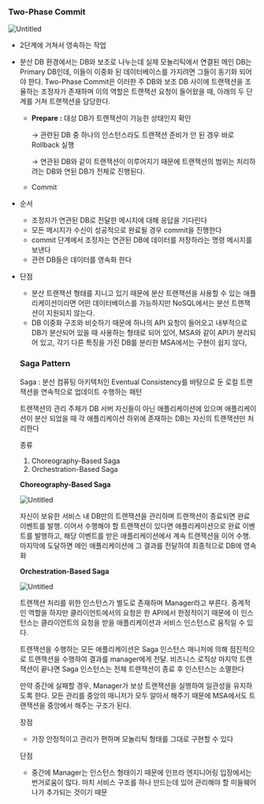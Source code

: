 ### Two-Phase Commit

![Untitled](https://s3.us-west-2.amazonaws.com/secure.notion-static.com/a8da8616-1ee1-48aa-a7fd-281129f49679/Untitled.png?X-Amz-Algorithm=AWS4-HMAC-SHA256&X-Amz-Content-Sha256=UNSIGNED-PAYLOAD&X-Amz-Credential=AKIAT73L2G45EIPT3X45%2F20211230%2Fus-west-2%2Fs3%2Faws4_request&X-Amz-Date=20211230T033430Z&X-Amz-Expires=86400&X-Amz-Signature=2cb0133dca49872bdc4b26e4266b267e3ac80bb0a949a23947f814d0a00a860a&X-Amz-SignedHeaders=host&response-content-disposition=filename%20%3D%22Untitled.png%22&x-id=GetObject)

- 2단계에 거쳐서 영속하는 작업
- 분산 DB 환경에서는 DB와 보조로 나누는데 실제 모놀리틱에서 연결된 메인 DB는 Primary DB인데, 이들이 이중화 된 데이터베이스를 가지려면 그들이 동기화 되어야 한다. 
Two-Phase Commit은 이러한 주 DB와 보조 DB 사이에 트랜잭션을 조율하는 조정자가 존재하며 이의 역할은 트랜잭션 요청이 들어왔을 때, 아래의 두 단계를 거쳐 트랜잭션을 담당한다.
    - **Prepare :** 대상 DB가 트랜잭션이 가능한 상태인지 확인
        
        → 관련된 DB 중 하나의 인스턴스라도 트랜잭션 준비가 안 된 경우 바로 Rollback 실행
        
        → 연관된 DB와 같이 트랜잭션이 이루어지기 때문에 트랜잭션의 범위는 처리하려는 DB와 연된 DB가 전체로 진행된다. 
        
    - Commit
    
- 순서
    - 조정자가 연관된 DB로 전달한 메시지에 대해 응답을 기다린다
    - 모든 메시지가 수신이 성공적으로 완료될 경우 commit을 진행한다
    - commit 단계에서 조정자는 연관된 DB에 데이터를 저장하라는 명령 메시지를 보낸다
    - 관련 DB들은 데이터를 영속화 한다
    
- 단점
    - 분산 트랜잭션 형태를 지니고 있기 때문에 분산 트랜잭션을 사용할 수 있는 애플리케이션이라면 어떤 데이터베이스를 가능하지만 NoSQL에서는 분산 트랜잭션이 지원되지 않는다.
    - DB 이중화 구조와 비슷하기 때문에 하나의 API 요청이 들어오고 내부적으로 DB가 분산되어 있을 때 사용하는 형태로 되어 있어, MSA와 같이 API가 분리되어 있고, 각기 다른 특징을 가진 DB를 분리한 MSA에서는 구현이 쉽지 않다,
    
    ### Saga Pattern
    
    Saga : 분산 컴퓨팅 아키텍처인 Eventual Consistency를 바탕으로 둔 로컬 트랜잭션을 연속적으로 업데이트 수행하는 패턴 
    
    트랜잭션의 관리 주체가 DB 서버 자신들이 아닌 애플리케이션에 있으며 애플리케이션이 분산 되었을 때 각 애플리케이션 하위에 존재하는 DB는 자신의 트랜잭션만 처리한다
    
    종류
    
    1. Choreography-Based Saga
    2. Orchestration-Based Saga
    
    **Choreography-Based Saga**
    
    ![Untitled](https://s3.us-west-2.amazonaws.com/secure.notion-static.com/9bd78faa-a3a9-4cb3-a4f0-6655b69dbaa9/Untitled.png?X-Amz-Algorithm=AWS4-HMAC-SHA256&X-Amz-Content-Sha256=UNSIGNED-PAYLOAD&X-Amz-Credential=AKIAT73L2G45EIPT3X45%2F20211230%2Fus-west-2%2Fs3%2Faws4_request&X-Amz-Date=20211230T033442Z&X-Amz-Expires=86400&X-Amz-Signature=58e84cd94c1e536e8ad7cfe3f32aa1ac4606304a198be4fab1b7717915956add&X-Amz-SignedHeaders=host&response-content-disposition=filename%20%3D%22Untitled.png%22&x-id=GetObject)
    
    자신이 보유한 서비스 내 DB만의 트랜잭션을 관리하며 트랜잭션이 종료되면 완료 이벤트를 발행. 이어서 수행해야 할 트랜잭션이 있다면 애플리케이션으로 완료 이벤트를 발행하고, 해당 이벤트를 받은 애플리케이션에서 계속 트랜잭션을 이어 수행. 마지막에 도달하면 메인 애플리케이션에 그 결과를 전달하여 최종적으로 DB에 영속화
    
    **Orchestration-Based Saga**
    
    ![Untitled](https://s3.us-west-2.amazonaws.com/secure.notion-static.com/ddce7e34-b4ed-423e-9d8f-cc4b8aa98199/Untitled.png?X-Amz-Algorithm=AWS4-HMAC-SHA256&X-Amz-Content-Sha256=UNSIGNED-PAYLOAD&X-Amz-Credential=AKIAT73L2G45EIPT3X45%2F20211230%2Fus-west-2%2Fs3%2Faws4_request&X-Amz-Date=20211230T033451Z&X-Amz-Expires=86400&X-Amz-Signature=a0f009079ce4df6583d7298fa21fc53f12d6908997ed3edc7375935e678805ba&X-Amz-SignedHeaders=host&response-content-disposition=filename%20%3D%22Untitled.png%22&x-id=GetObject)
    
    트랜잭션 처리를 위한 인스턴스가 별도로 존재하며 Manager라고 부른다. 중계적인 역할을 하지만 클라이언트에서의 요청은 한 API에서 한정적이기 때문에 이 인스턴스는 클라이언트의 요청을 받을 애플리케이션과 서비스 인스턴스로 움직일 수 있다. 
    
    트랜잭션을 수행하는 모든 애플리케이션은 Saga 인스턴스 매니저에 의해 점진적으로 트랜잭션을 수행하여 결과를 manager에게 전달. 비즈니스 로직상 마지막 트랜잭션이 끝나면 Saga 인스턴스는 전체 트랜잭션이 종료 후 인스턴스는 소멸한다
    
    만약 중간에 실패할 경우, Manager가 보상 트랜잭션을 실행하여 일관성을 유지하도록 한다. 모든 관리를 중앙의 매니저가 모두 알아서 해주기 때문에 MSA에서도 트랜잭션을 중앙에서 해주는 구조가 된다. 

    장점

    - 가장 안정적이고 관리가 편하며 모놀리틱 형태를 그대로 구현할 수 있다

    단점

    - 중간에 Manager는 인스턴스 형태이기 때문에 인프라 엔지니어링 입장에서는 번거로움이 많다. 마치 서비스 구조를 하나 만드는데 있어 관리해야 할 미들웨어나가 추가되는 것이기 때문
